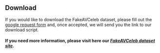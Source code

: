 
## Download
If you would like to download the FakeAVCeleb dataset, please fill out the [google request form](https://docs.google.com/forms/u/1/d/e/1FAIpQLSfPDd3oV0auqmmWEgCSaTEQ6CGpFeB-ozQJ35x-B_0Xjd93bw/viewform) and, once accepted, we will send you the link to our download script.

#### If you need more information, please visit here our [_FakeAVCeleb dataset site_](https://sites.google.com/view/fakeavcelebdash-lab/).


